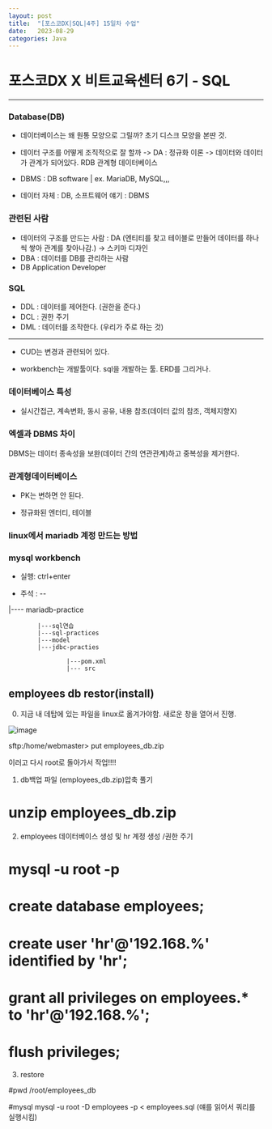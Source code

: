 ```yaml
---
layout: post
title:  "[포스코DX|SQL|4주] 15일차 수업"
date:   2023-08-29
categories: Java
---
```


# 포스코DX X 비트교육센터 6기 - SQL

---

### Database(DB)

- 데이터베이스는 왜 원통 모양으로 그릴까? 초기 디스크 모양을 본딴 것.

- 데이터 구조를 어떻게 조직적으로 잘 할까 -> DA : 정규화 이론 -> 데이터와 데이터가 관계가 되어있다. RDB 관계형 데이터베이스

- DBMS : DB software | ex. MariaDB, MySQL,,,
- 데이터 자체 : DB, 소프트웨어 얘기 : DBMS


### 관련된 사람 

- 데이터의 구조를 만드는 사람 : DA (엔티티를 찾고 테이블로 만들어 데이터를 하나씩 쌓아 관계를 찾아나감.) -> 스키마 디자인
- DBA : 데이터를 DB를 관리하는 사람
- DB Application Developer

### SQL

- DDL : 데이터를 제어한다. (권한을 준다.)
- DCL : 권한 주기
- DML : 데이터를 조작한다. (우리가 주로 하는 것)

---

- CUD는 변경과 관련되어 있다. 


- workbench는 개발툴이다. sql을 개발하는 툴. ERD를 그리거나.


### 데이터베이스 특성

- 실시간접근, 계속변화, 동시 공유, 내용 참조(데이터 값의 참조, 객체지향X)


### 엑셀과 DBMS 차이

DBMS는 데이터 종속성을 보완(데이터 간의 연관관계)하고 중복성을 제거한다. 



### 관계형데이터베이스

- PK는 변하면 안 된다.

- 정규화된 엔터티, 테이블




### linux에서 mariadb 계정 만드는 방법


### mysql workbench

- 실행: ctrl+enter

- 주석 : --


|---- mariadb-practice

            |---sql연습
            |---sql-practices
            |---model
            |---jdbc-practies
		
		            |---pom.xml
		            |--- src


## employees db restor(install)

0. 지금 내 데탑에 있는 파일을 linux로 옮겨가야함. 새로운 창을 열어서 진행.

![image](https://github.com/talkingOrange/talkingOrange.github.io/assets/88815795/eddedd75-5544-4250-8765-d73c428ee7b2)

sftp:/home/webmaster> put employees_db.zip


이러고 다시 root로 돌아가서 작업!!!!

1. db백업 파일 (employees_db.zip)압축 풀기

# unzip employees_db.zip

2. employees 데이터베이스 생성 및 hr 계정 생성 /권한 주기

# mysql -u root -p
# create database employees;
# create user 'hr'@'192.168.%' identified by 'hr';
# grant all privileges on employees.* to 'hr'@'192.168.%';
# flush privileges;

3. restore

#pwd
/root/employees_db

#mysql
mysql -u root -D employees -p < employees.sql (얘를 읽어서 쿼리를 실행시킴)


